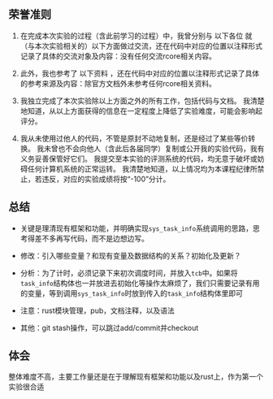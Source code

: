 ## 荣誉准则
1. 在完成本次实验的过程（含此前学习的过程）中，我曾分别与 以下各位 就（与本次实验相关的）以下方面做过交流，还在代码中对应的位置以注释形式记录了具体的交流对象及内容：没有任何交流rcore相关内容。

2. 此外，我也参考了 以下资料 ，还在代码中对应的位置以注释形式记录了具体的参考来源及内容：除官方文档外未参考任何rcore相关资料。

3. 我独立完成了本次实验除以上方面之外的所有工作，包括代码与文档。 我清楚地知道，从以上方面获得的信息在一定程度上降低了实验难度，可能会影响起评分。

4. 我从未使用过他人的代码，不管是原封不动地复制，还是经过了某些等价转换。 我未曾也不会向他人（含此后各届同学）复制或公开我的实验代码，我有义务妥善保管好它们。 我提交至本实验的评测系统的代码，均无意于破坏或妨碍任何计算机系统的正常运转。 我清楚地知道，以上情况均为本课程纪律所禁止，若违反，对应的实验成绩将按“-100”分计。

## 总结
* 关键是理清现有框架和功能，并明确实现`sys_task_info`系统调用的思路，思考得差不多再写代码，而不是边想边写。

* 修改：引入哪些变量？和现有变量及数据结构的关系？初始化及更新？

* 分析：为了计时，必须记录下来初次调度时间，并放入`tcb`中。如果将`task_info`结构体也一并放进去初始化等操作太麻烦了，我们只需要记录有用的变量，等到调用`sys_task_info`时放到传入的`task_info`结构体里即可

* 注意：rust模块管理，pub，文档注释，以及语法

* 其他：git stash操作，可以跳过add/commit并checkout

## 体会
整体难度不高，主要工作量还是在于理解现有框架和功能以及rust上，作为第一个实验很合适

